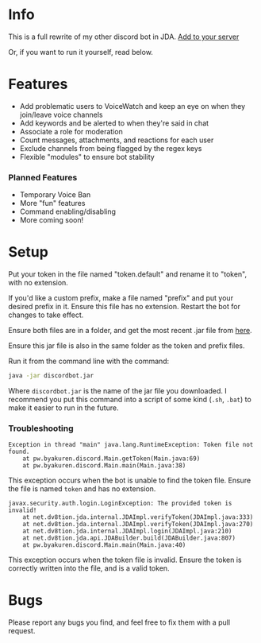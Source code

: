 Info
====

This is a full rewrite of my other discord bot in JDA.
[Add to your server](https://discordapp.com/oauth2/authorize?&client_id=451526467596058625&scope=bot&permissions=0)

Or, if you want to run it yourself, read below.

Features
========
* Add problematic users to VoiceWatch and keep an eye on when they join/leave voice channels
* Add keywords and be alerted to when they're said in chat
* Associate a role for moderation
* Count messages, attachments, and reactions for each user
* Exclude channels from being flagged by the regex keys
* Flexible "modules" to ensure bot stability

### Planned Features
* Temporary Voice Ban
* More "fun" features
* Command enabling/disabling
* More coming soon!

Setup
====
Put your token in the file named "token.default" and rename it to "token", with no extension.

If you'd like a custom prefix, make a file named "prefix" and put your desired prefix in it. Ensure this file has no extension. Restart the bot for changes to take effect.

Ensure both files are in a folder, and get the most recent .jar file from [here](https://github.com/brod8362/discord-bot-2/releases).

Ensure this jar file is also in the same folder as the token and prefix files.

Run it from the command line with the command:

```bash
java -jar discordbot.jar
``` 

Where `discordbot.jar` is the name of the jar file you downloaded. 
I recommend you put this command into a script of some kind (`.sh`, `.bat`) to make it easier to run in the future.

### Troubleshooting


```
Exception in thread "main" java.lang.RuntimeException: Token file not found.
	at pw.byakuren.discord.Main.getToken(Main.java:69)
	at pw.byakuren.discord.Main.main(Main.java:38)
```
This exception occurs when the bot is unable to find the token file. Ensure the file is named `token` and has no extension. 

```
javax.security.auth.login.LoginException: The provided token is invalid!
	at net.dv8tion.jda.internal.JDAImpl.verifyToken(JDAImpl.java:333)
	at net.dv8tion.jda.internal.JDAImpl.verifyToken(JDAImpl.java:270)
	at net.dv8tion.jda.internal.JDAImpl.login(JDAImpl.java:210)
	at net.dv8tion.jda.api.JDABuilder.build(JDABuilder.java:807)
	at pw.byakuren.discord.Main.main(Main.java:40)
```
This exception occurs when the token file is invalid. Ensure the token is correctly written into the file, and is a valid token.

Bugs
====
Please report any bugs you find, and feel free to fix them with a pull request.


